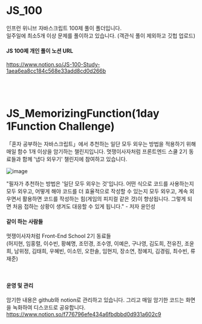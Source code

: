 # JS_100
인프런 위니브 자바스크립트 100제 풀이 폴더입니다. <br>
일주일에 최소5개 이상 문제를 풀이하고 있습니다.
(객관식 풀이 제외하고 깃헙 업로드)
#### JS 100제 개인 풀이 노션 URL 
https://www.notion.so/JS-100-Study-1aea6ea8cc184c568e33add8cd0d266b


<br><br>

# JS_MemorizingFunction(1day 1Function Challenge)
「혼자 공부하는 자바스크립트」에서 추천하는 일단 모두 외우는 방법을 적용하기 위해 매일 함수 1개 이상을 암기하는 챌린지입니다.
멋쟁이사자처럼 프론트엔드 스쿨 2기 동료들과 함께 '냅다 외우기' 챌린지에 참여하고 있습니다.

![image](https://user-images.githubusercontent.com/101693495/169960639-accba333-5987-4ee6-abbc-14f21f9d3cd1.png)

"필자가 추천하는 방법은 '일단 모두 외우는 것'입니다. 어떤 식으로 코드를 사용하는지 모두 외우고, 어떻게 해야 코드를 더 효율적으로 작성할 수 있는지 모두 외우고, 계속 외우면서 활용하면 코드를 작성하는 힘(게임의 피지컬 같은 것)이 향상됩니다. 그렇게 되면 처음 접하는 상황이 생겨도 대응할 수 있게 됩니다." - 저자 윤인성

#### 같이 하는 사람들
멋쟁이사자처럼 Front-End School 2기 동료들 <br>
(허지현, 임홍렬, 이수빈, 황혜명, 조민경, 조수영, 이예은, 구나영, 김도희, 전유진, 조윤희, 남위정, 김태희, 우혜빈, 이소민, 오한솔, 임현지, 장소연, 정예지, 김경림, 최수빈, 류재준)

<br> 


#### 운영 및 관리
암기한 내용은 github와 notion로 관리하고 있습니다. 그리고 매일 암기한 코드는 화면을 녹화하여 디스코드로 공유합니다.
https://www.notion.so/f776796efe434a6fbdbbd0d931a602c9

